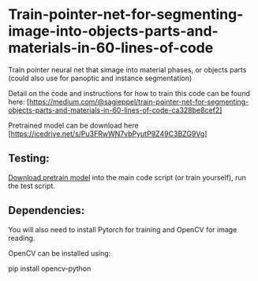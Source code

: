 # Train-pointer-net-for-segmenting-image-into-objects-parts-and-materials-in-60-lines-of-code
Train pointer neural net that simage into material phases, or objects parts (could also use for panoptic and instance segmentation)

Detail on the code and instructions for how to train this code can be found here: 
[https://medium.com/@sagieppel/train-pointer-net-for-segmenting-objects-parts-and-materials-in-60-lines-of-code-ca328be8cef2]

Pretrained model can be download here [https://icedrive.net/s/Pu3FRwWN7vbPyutP9Z49C3BZG9Vg]

## Testing: 
[Download pretrain model](https://icedrive.net/s/Pu3FRwWN7vbPyutP9Z49C3BZG9Vg) into the main code script (or train yourself), run the test script.

## Dependencies:
You will also need to install Pytorch for training and OpenCV for image reading.

OpenCV can be installed using:

pip install opencv-python


